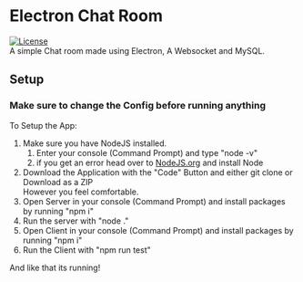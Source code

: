 # Electron Chat Room
[![License](https://img.shields.io/badge/license-MIT-green)](LICENSE)<br>
A simple Chat room made using Electron, A Websocket and MySQL.

## Setup
### Make sure to change the Config before running anything
To Setup the App:
<ol><li>Make sure you have NodeJS installed.<ol><li>Enter your console (Command Prompt) and type "node -v"</li><li>if you get an error head over to <a href="nodejs.org">NodeJS.org</a> and install Node</li></ol></li><li>Download the Application with the "Code" Button and either git clone or Download as a ZIP<br>However you feel comfortable.</li><li>Open Server in your console (Command Prompt) and install packages by running "npm i"</li><li>Run the server with "node ."</li><li>Open Client in your console (Command Prompt) and install packages by running "npm i"</li><li>Run the Client with "npm run test"</li></ol

And like that its running! 

